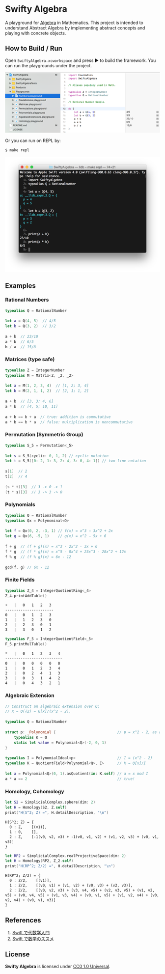 # Swifty Algebra

A playground for [Algebra](https://en.wikipedia.org/wiki/Abstract_algebra) in Mathematics.
This project is intended to understand Abstract Algebra by implementing abstract concepts and playing with concrete objects.

## How to Build / Run

Open `SwiftyAlgebra.xcworkspace` and press ▶️ to build the framework. 
You can run the playgrounds under the project.  

![ss2.png](doc/ss2.png)

Or you can run on REPL by:  

```
$ make repl
```
![ss3.png](doc/ss3.png)

## Examples

### Rational Numbers

```swift
typealias Q = RationalNumber

let a = Q(4, 5)  // 4/5
let b = Q(3, 2)  // 3/2

a + b  // 23/10
a * b  // 6/5
b / a  // 15/8
```

### Matrices (type safe)

```swift
typealias Z = IntegerNumber
typealias M = Matrix<Z, _2, _2>

let a = M(1, 2, 3, 4)  // [1, 2; 3, 4]
let b = M(2, 1, 1, 2)  // [2, 1; 1, 2]

a + b  // [3, 3; 4, 6]
a * b  // [4, 5; 10, 11]

a + b == b + a  // true: addition is commutative
a * b == b * a  // false: multiplication is noncommutative
```

### Permutation (Symmetric Group)

```swift
typealias S_5 = Permutation<_5>

let s = S_5(cyclic: 0, 1, 2) // cyclic notation
let t = S_5([0: 2, 1: 3, 2: 4, 3: 0, 4: 1]) // two-line notation

s[1]  // 2
t[2]  // 4

(s * t)[3]  // 3 -> 0 -> 1
(t * s)[3]  // 3 -> 3 -> 0
```

### Polynomials

```swift
typealias Q = RationalNumber
typealias Qx = Polynominal<Q>

let f = Qx(0, 2, -3, 1) // f(x) = x^3 − 3x^2 + 2x
let g = Qx(6, -5, 1)    // g(x) = x^2 − 5x + 6
    
f + g  // (f + g)(x) = x^3 - 2x^2 - 3x + 6
f * g  // (f * g)(x) = x^5 - 8x^4 + 23x^3 - 28x^2 + 12x
f % g  // (f % g)(x) = 6x - 12
    
gcd(f, g) // 6x - 12
```

### Finite Fields

```swift
typealias Z_4 = IntegerQuotientRing<_4>
Z_4.printAddTable()
```

```
+	|	0	1	2	3
----------------------
0	|	0	1	2	3
1	|	1	2	3	0
2	|	2	3	0	1
3	|	3	0	1	2
```

```swift
typealias F_5 = IntegerQuotientField<_5>
F_5.printMulTable()
```

```
*	|	0	1	2	3	4
--------------------------
0	|	0	0	0	0	0
1	|	0	1	2	3	4
2	|	0	2	4	1	3
3	|	0	3	1	4	2
4	|	0	4	3	2	1
```

### Algebraic Extension

```swift
// Construct an algebraic extension over Q:
// K = Q(√2) = Q[x]/(x^2 - 2).

typealias Q = RationalNumber

struct p: _Polynomial {                            // p = x^2 - 2, as a struct
    typealias K = Q
    static let value = Polynomial<Q>(-2, 0, 1)
}

typealias I = PolynomialIdeal<p>                   // I = (x^2 - 2)
typealias K = QuotientField<Polynomial<Q>, I>      // K = Q[x]/I

let a = Polynomial<Q>(0, 1).asQuotient(in: K.self) // a = x mod I
a * a == 2                                         // true!
```

### Homology, Cohomology

```swift
let S2 = SimplicialComplex.sphere(dim: 2)
let H = Homology(S2, Z.self)
print("H(S^2; Z) =", H.detailDescription, "\n")
```

```
H(S^2; Z) = {
  0 : Z,    [(v1)],
  1 : 0,    [],
  2 : Z,    [-1(v0, v2, v3) + -1(v0, v1, v2) + (v1, v2, v3) + (v0, v1, v3)]
}
```

```swift
let RP2 = SimplicialComplex.realProjectiveSpace(dim: 2)
let H = Homology(RP2, Z_2.self)
print("H(RP^2; Z/2) =", H.detailDescription, "\n")
```

```
H(RP^2; Z/2) = {
  0 : Z/2,    [(v1)],
  1 : Z/2,    [(v0, v1) + (v1, v2) + (v0, v3) + (v2, v3)],
  2 : Z/2,    [(v0, v2, v3) + (v3, v4, v5) + (v2, v3, v5) + (v1, v2, v5) + (v0, v4, v5) + (v1, v3, v4) + (v0, v1, v5) + (v1, v2, v4) + (v0, v2, v4) + (v0, v1, v3)]
}
```

## References

1. [Swift で代数学入門](http://qiita.com/taketo1024/items/bd356c59dc0559ee9a0b)
2. [Swift で数学のススメ](https://www.slideshare.net/taketo1024/swift-79828803)

## License
**Swifty Algebra** is licensed under [CC0 1.0 Universal](LICENSE).
